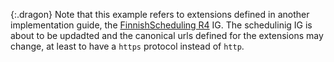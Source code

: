 {:.dragon}
Note that this example refers to extensions defined in another implementation guide, the
[FinnishScheduling R4](https://simplifier.net/finnishschedulingr4/) IG. The schedulinig IG is about
to be updadted and the canonical urls defined for the extensions may change, at least to have a
`https` protocol instead of `http`.
